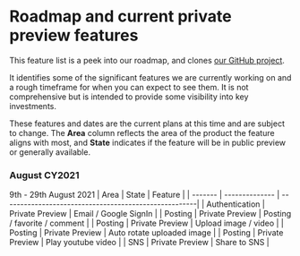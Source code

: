 # Roadmap and current private preview features

This feature list is a peek into our roadmap, and clones [our GitHub project](https://github.com/hyounoo/marketchoo/projects/1).

It identifies some of the significant features we are currently working on and a rough timeframe for when you can expect to see them. It is not comprehensive but is intended to provide some visibility into key investments.

These features and dates are the current plans at this time and are subject to change. The **Area** column reflects the area of the product the feature aligns with most, and **State** indicates if the feature will be in public preview or generally available.

### August CY2021

9th - 29th August 2021
| Area | State | Feature |
| ------- | -------------- | ------------------------------------------------------|
| Authentication | Private Preview | Email / Google SignIn |
| Posting | Private Preview | Posting / favorite / comment |
| Posting | Private Preview | Upload image / video |
| Posting | Private Preview | Auto rotate uploaded image |
| Posting | Private Preview | Play youtube video |
| SNS | Private Preview | Share to SNS |
